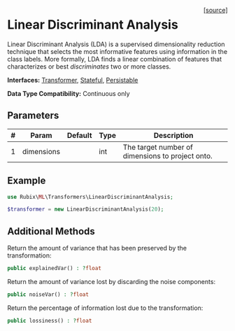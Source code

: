 <span style="float:right;"><a href="https://github.com/RubixML/ML/blob/master/src/Transformers/LinearDiscriminantAnalysis.php">[source]</a></span>

# Linear Discriminant Analysis
Linear Discriminant Analysis (LDA) is a supervised dimensionality reduction technique that selects the most informative features using information in the class labels. More formally, LDA finds a linear combination of features that characterizes or best *discriminates* two or more classes.

**Interfaces:** [Transformer](api.md#transformer), [Stateful](api.md#stateful), [Persistable](../persistable.md)

**Data Type Compatibility:** Continuous only

## Parameters
| # | Param | Default | Type | Description |
|---|---|---|---|---|
| 1 | dimensions | | int | The target number of dimensions to project onto. |

## Example
```php
use Rubix\ML\Transformers\LinearDiscriminantAnalysis;

$transformer = new LinearDiscriminantAnalysis(20);
```

## Additional Methods
Return the amount of variance that has been preserved by the transformation:
```php
public explainedVar() : ?float
```

Return the amount of variance lost by discarding the noise components:
```php
public noiseVar() : ?float
```

Return the percentage of information lost due to the transformation:
```php
public lossiness() : ?float
```

